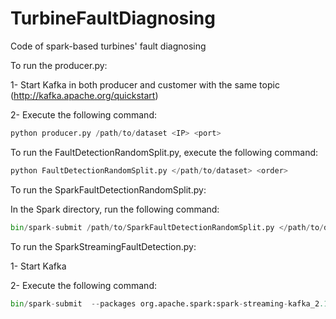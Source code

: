 # TurbineFaultDiagnosing
Code of spark-based turbines' fault diagnosing

To run the producer.py: 

1- Start Kafka in both producer and customer with the same topic
(http://kafka.apache.org/quickstart)

2- Execute the following command: 
```python
python producer.py /path/to/dataset <IP> <port>
```

To run the FaultDetectionRandomSplit.py, execute the following command: 

```python
python FaultDetectionRandomSplit.py </path/to/dataset> <order>
```

To run the SparkFaultDetectionRandomSplit.py: 

In the Spark directory, run the following command: 

```python
bin/spark-submit /path/to/SparkFaultDetectionRandomSplit.py </path/to/dataset> <order>
```
To run the SparkStreamingFaultDetection.py:

1- Start Kafka

2- Execute the following command: 
```python
bin/spark-submit  --packages org.apache.spark:spark-streaming-kafka_2.10:1.6.1 /path/to/SparkStreamingFaultDetection.py <IP:port> <topic>
```
